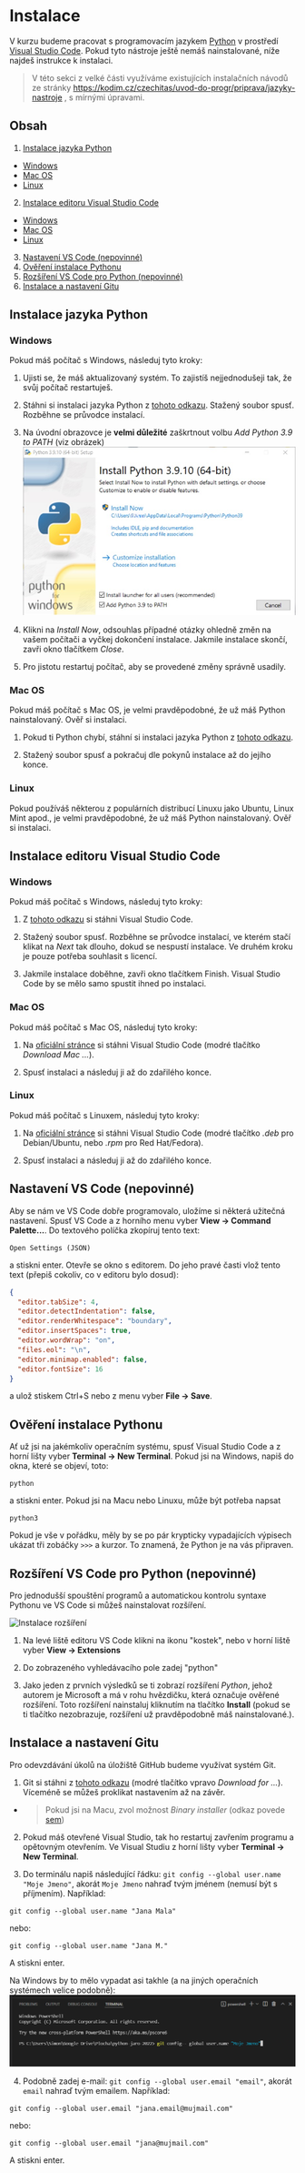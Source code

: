 # Instalace
V kurzu budeme pracovat s programovacím jazykem [Python](https://www.python.org/) v prostředí [Visual Studio Code](https://code.visualstudio.com/). Pokud tyto nástroje ještě nemáš nainstalované, níže najdeš instrukce k instalaci.

> V této sekci z velké části využíváme existujících instalačních návodů ze stránky https://kodim.cz/czechitas/uvod-do-progr/priprava/jazyky-nastroje , s mírnými úpravami.

## Obsah
1. [Instalace jazyka Python](#instalace-jazyka-python)
  - [Windows](#windows)
  - [Mac OS](#mac-os)
  - [Linux](#linux)

2. [Instalace editoru Visual Studio Code](#instalace-editoru-visual-studio-code)
  - [Windows](#windows)
  - [Mac OS](#mac-os)
  - [Linux](#linux)

3. [Nastavení VS Code (nepovinné)](#nastaven%C3%AD-vs-code-nepovinn%C3%A9)
4. [Ověření instalace Pythonu](#ov%C4%9B%C5%99en%C3%AD-instalace-pythonu)
5. [Rozšíření VS Code pro Python (nepovinné)](#roz%C5%A1%C3%AD%C5%99en%C3%AD-vs-code-pro-python-nepovinn%C3%A9)
6. [Instalace a nastavení Gitu](#instalace-a-nastaven%C3%AD-gitu)

## Instalace jazyka Python
### Windows
Pokud máš počítač s Windows, následuj tyto kroky:

1. Ujisti se, že máš aktualizovaný systém. To zajistíš nejjednodušeji tak, že svůj počítač restartuješ.

2. Stáhni si instalaci jazyka Python z [tohoto odkazu](https://www.python.org/ftp/python/3.9.10/python-3.9.10-amd64.exe). Stažený soubor spusť. Rozběhne se průvodce instalací.

3. Na úvodní obrazovce je **velmi důležité** zaškrtnout volbu *Add Python 3.9 to PATH* (viz obrázek)
![Instalace Pythonu na Windows](img/python-instalace-win.jpeg)

4. Klikni na *Install Now*, odsouhlas případné otázky ohledně změn na vašem počítači a vyčkej dokončení instalace. Jakmile instalace skončí, zavři okno tlačítkem *Close*.

5. Pro jistotu restartuj počítač, aby se provedené změny správně usadily.

### Mac OS
Pokud máš počítač s Mac OS, je velmi pravděpodobné, že už máš Python nainstalovaný. Ověř si instalaci.

1. Pokud ti Python chybí, stáhní si instalaci jazyka Python z [tohoto odkazu](https://www.python.org/ftp/python/3.9.10/python-3.9.10-macos11.pkg).

2. Stažený soubor spusť a pokračuj dle pokynů instalace až do jejího konce.

### Linux
Pokud používáš některou z populárních distribucí Linuxu jako Ubuntu, Linux Mint apod., je velmi pravděpodobné, že už máš Python nainstalovaný. Ověř si instalaci.

## Instalace editoru Visual Studio Code
### Windows
Pokud máš počítač s Windows, následuj tyto kroky:

1. Z [tohoto odkazu](https://aka.ms/win32-x64-user-stable) si stáhni Visual Studio Code.

2. Stažený soubor spusť. Rozběhne se průvodce instalací, ve kterém stačí klikat na *Next* tak dlouho, dokud se nespustí instalace. Ve druhém kroku je pouze potřeba souhlasit s licencí.
    
3. Jakmile instalace doběhne, zavři okno tlačítkem Finish. Visual Studio Code by se mělo samo spustit ihned po instalaci.

### Mac OS
Pokud máš počítač s Mac OS, následuj tyto kroky:

1. Na [oficiální stránce](https://code.visualstudio.com/) si stáhni Visual Studio Code (modré tlačítko *Download Mac ...*).

2. Spusť instalaci a následuj ji až do zdařilého konce.

### Linux
Pokud máš počítač s Linuxem, následuj tyto kroky:

1. Na [oficiální stránce](https://code.visualstudio.com/) si stáhni Visual Studio Code (modré tlačítko *.deb* pro Debian/Ubuntu, nebo *.rpm* pro Red Hat/Fedora).

2. Spusť instalaci a následuj ji až do zdařilého konce.

## Nastavení VS Code (nepovinné)
Aby se nám ve VS Code dobře programovalo, uložíme si některá užitečná nastavení. Spusť VS Code a z horního menu vyber **View → Command Palette...**. Do textového políčka zkopíruj tento text:

```
Open Settings (JSON)
```
a stiskni enter.
Otevře se okno s editorem. Do jeho pravé časti vlož tento text (přepiš cokoliv, co v editoru bylo dosud):

```json
{
  "editor.tabSize": 4,
  "editor.detectIndentation": false,
  "editor.renderWhitespace": "boundary",
  "editor.insertSpaces": true,
  "editor.wordWrap": "on",
  "files.eol": "\n",
  "editor.minimap.enabled": false,
  "editor.fontSize": 16
}
```

a ulož stiskem Ctrl+S nebo z menu vyber **File → Save**.

## Ověření instalace Pythonu
Ať už jsi na jakémkoliv operačním systému, spusť Visual Studio Code a z horní lišty vyber **Terminal → New Terminal**. 
Pokud jsi na Windows, napiš do okna, které se objeví, toto:
```
python
```
a stiskni enter. Pokud jsi na Macu nebo Linuxu, může být potřeba napsat
```
python3
```
Pokud je vše v pořádku, měly by se po pár krypticky vypadajících výpisech ukázat tři zobáčky `>>>` a kurzor. To znamená, že Python je na vás připraven.

## Rozšíření VS Code pro Python (nepovinné)
Pro jednodušší spouštění programů a automatickou kontrolu syntaxe Pythonu ve VS Code si můžeš nainstalovat rozšíření.

![Instalace rozšíření](https://code.visualstudio.com/assets/docs/editor/extension-marketplace/extensions-python.png)

1. Na levé liště editoru VS Code klikni na ikonu "kostek", nebo v horní liště vyber **View → Extensions**

2. Do zobrazeného vyhledávacího pole zadej "python"

3. Jako jeden z prvních výsledků se ti zobrazí rozšíření *Python*, jehož autorem je Microsoft a má v rohu hvězdičku, která označuje ověřené rozšíření. Toto rozšíření nainstaluj kliknutím na tlačítko **Install** (pokud se ti tlačítko nezobrazuje, rozšíření už pravděpodobně máš nainstalované.).

## Instalace a nastavení Gitu
Pro odevzdávání úkolů na úložiště GitHub budeme využívat systém Git.

1. Git si stáhni z [tohoto odkazu](https://git-scm.com/downloads) (modré tlačítko vpravo *Download for ...*). Víceméně se můžeš proklikat nastavením až na závěr.
* > Pokud jsi na Macu, zvol možnost *Binary installer* (odkaz povede [sem](https://sourceforge.net/projects/git-osx-installer/))

2. Pokud máš otevřené Visual Studio, tak ho restartuj zavřením programu a opětovným otevřením. Ve Visual Studiu z horní lišty vyber **Terminal → New Terminal**. 

3. Do terminálu napiš následující řádku: `git config --global user.name "Moje Jmeno"`, akorát `Moje Jmeno` nahraď tvým jménem (nemusí být s příjmením).
Například:
```
git config --global user.name "Jana Mala"
```
nebo:
```
git config --global user.name "Jana M."
```
A stiskni enter. 

Na Windows by to mělo vypadat asi takhle (a na jiných operačních systémech velice podobně):
![Nastavení Gitu](./img/git-config.png)

4. Podobně zadej e-mail:
`git config --global user.email "email"`, akorát `email` nahraď tvým emailem.
Například:
```
git config --global user.email "jana.email@mujmail.com"
```
nebo:
```
git config --global user.email "jana@mujmail.com"
```
A stiskni enter.
